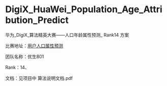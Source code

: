 # DigiX_HuaWei_Population_Age_Attribution_Predict
华为_DigiX_算法精英大赛——人口年龄属性预测_ Rank14 方案

比赛地址：[用户人口属性预测]( https://developer.huawei.com/consumer/cn/activity/devStarAI/algo/competition.html#/preliminary/info/digix-trail-02/rank)

团队名称：优生801

Rank：14、

文档：见项目中  算法说明文档.pdf